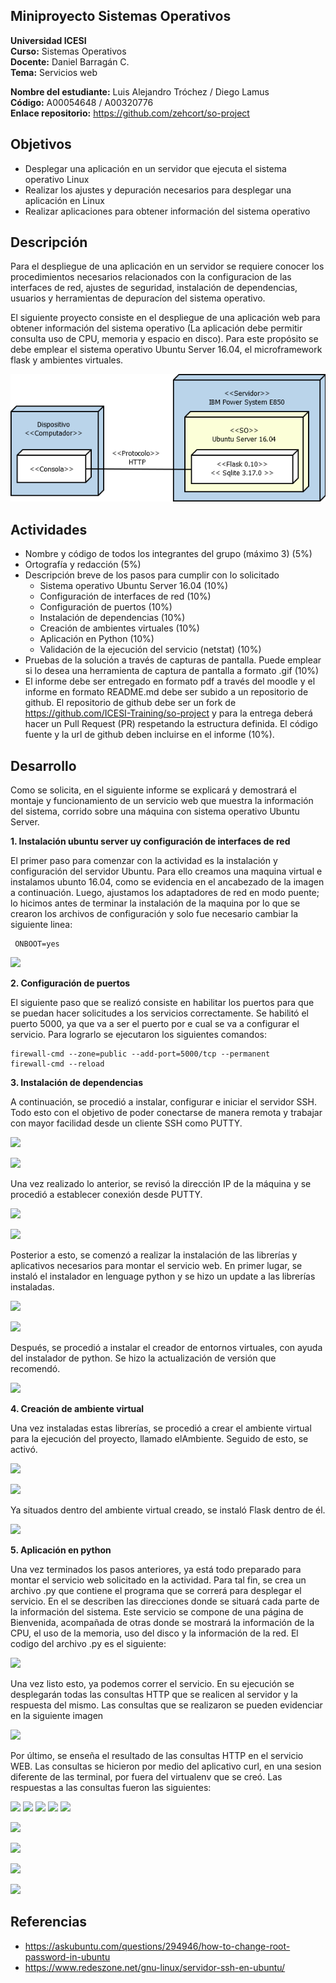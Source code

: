 ## Miniproyecto Sistemas Operativos

**Universidad ICESI**  
**Curso:** Sistemas Operativos  
**Docente:** Daniel Barragán C.  
**Tema:**  Servicios web  

**Nombre del estudiante:** Luis Alejandro Tróchez / Diego Lamus  
**Código:** A00054648 / A00320776  
**Enlace repositorio:** https://github.com/zehcort/so-project

## Objetivos
* Desplegar una aplicación en un servidor que ejecuta el sistema operativo Linux
* Realizar los ajustes y depuración necesarios para desplegar una
aplicación en Linux
* Realizar aplicaciones para obtener información del sistema operativo

## Descripción
Para el despliegue de una aplicación en un servidor se requiere conocer los procedimientos necesarios relacionados con la configuracion de las interfaces de red, ajustes de seguridad, instalación de dependencias, usuarios y herramientas de depuracíon del sistema operativo.

El siguiente proyecto consiste en el despliegue de una aplicación web para obtener información del sistema operativo (La aplicación debe permitir consulta uso de CPU, memoria y espacio en disco). Para este propósito se debe emplear el sistema operativo Ubuntu Server 16.04, el microframework flask y ambientes virtuales.

<p align="center">
  <img src="vista-despliegue.png" alt="webservice architecture"/>
</p>

## Actividades
* Nombre y código de todos los integrantes del grupo (máximo 3) (5%)
* Ortografía y redacción (5%)
* Descripción breve de los pasos para cumplir con lo solicitado
  * Sistema operativo Ubuntu Server 16.04 (10%)
  * Configuración de interfaces de red (10%)
  * Configuración de puertos (10%)
  * Instalación de dependencias (10%)
  * Creación de ambientes virtuales (10%)
  * Aplicación en Python (10%)
  * Validación de la ejecución del servicio (netstat) (10%)
* Pruebas de la solución a través de capturas de pantalla. Puede emplear si lo desea una herramienta de captura de pantalla a formato .gif (10%)
* El informe debe ser entregado en formato pdf a través del moodle y el informe en formato README.md debe ser subido a un repositorio de github. El repositorio de github debe ser un fork de https://github.com/ICESI-Training/so-project y para la entrega deberá hacer un Pull Request (PR) respetando la estructura definida. El código fuente y la url de github deben incluirse en el informe (10%).  
  
## Desarrollo 

Como se solicita, en el siguiente informe se explicará y demostrará el montaje y funcionamiento de un servicio web que muestra la información del sistema, corrido sobre una máquina con sistema operativo Ubuntu Server.

**1. Instalación ubuntu server uy configuración de interfaces de red**

El primer paso para comenzar con la actividad es la instalación y configuración del servidor Ubuntu. Para ello creamos una maquina virtual e instalamos ubunto 16.04, como se evidencia en el ancabezado de la imagen a continuación. Luego, ajustamos los adaptadores de red en modo puente; lo hicimos antes de terminar la instalación de la maquina por lo que se crearon los archivos de configuración y solo fue necesario cambiar la siguiente linea:
    
     ONBOOT=yes


![][0]


**2. Configuración de puertos**

El siguiente paso que se realizó consiste en habilitar los puertos para que se puedan hacer solicitudes a los servicios correctamente. Se habilitó el puerto 5000, ya que va a ser el puerto por e cual se va a configurar el servicio. Para lograrlo se ejecutaron los siguientes comandos:

    firewall-cmd --zone=public --add-port=5000/tcp --permanent
    firewall-cmd --reload

**3. Instalación de dependencias**

A continuación, se procedió a instalar, configurar e iniciar el servidor SSH. Todo esto con el objetivo de poder conectarse de manera remota y trabajar con mayor facilidad desde un cliente SSH como PUTTY.

![][1]

![][2]

Una vez realizado lo anterior, se  revisó la dirección IP de la máquina y se procedió a establecer conexión desde PUTTY.

![][3]

![][4]

Posterior a esto, se comenzó a realizar la instalación de las librerías y aplicativos necesarios para montar el servicio web. 
En primer lugar, se instaló el instalador en lenguage python y se hizo un update a las librerías instaladas.

![][5]

![][6]

Después, se procedió a instalar el creador de entornos virtuales, con ayuda del instalador de python. Se hizo la actualización de versión que recomendó.

![][7]



**4. Creación de ambiente virtual**

Una vez instaladas estas librerías, se procedió a crear el ambiente virtual para la ejecución del proyecto, llamado elAmbiente. Seguido de esto, se activó.

![][8]

![][9]

Ya situados dentro del ambiente virtual creado, se instaló Flask dentro de él.

![][10]



**5. Aplicación en python**

Una vez terminados los pasos anteriores, ya está todo preparado para montar el servicio web solicitado en la actividad. Para tal fin, se crea un archivo .py que contiene el programa que se correrá para desplegar el servicio. En el se describen las direcciones donde se situará cada parte de la información del sistema. Este servicio se compone de una página de Bienvenida, acompañada de otras donde se mostrará la información de la CPU, el uso de la memoria, uso del disco y la información de la red. El codigo del archivo .py es el siguiente: 

![](https://github.com/diegolamus/so-project/blob/A00054648/add-solutions/A00054648/imagenes/codigo.png)


Una vez listo esto, ya podemos correr el servicio. En su ejecución se desplegarán todas las consultas HTTP que se realicen al servidor y la respuesta del mismo. Las consultas que se realizaron se pueden evidenciar en la siguiente imagen

![](https://github.com/diegolamus/so-project/blob/A00054648/add-solutions/A00054648/imagenes/Consultas.png)


Por último, se enseña el resultado de las consultas HTTP en el servicio WEB. Las consultas se hicieron por medio del aplicativo curl, en una sesion diferente de las terminal, por fuera del virtualenv que se creó. Las respuestas a las consultas fueron las siguientes:

![](https://github.com/diegolamus/so-project/blob/A00054648/add-solutions/A00054648/imagenes/bienvenido.png)
![](https://github.com/diegolamus/so-project/blob/A00054648/add-solutions/A00054648/imagenes/usoCpu.png)
![](https://github.com/diegolamus/so-project/blob/A00054648/add-solutions/A00054648/imagenes/disco.png)
![](https://github.com/diegolamus/so-project/blob/A00054648/add-solutions/A00054648/imagenes/memoria.png)
![](https://github.com/diegolamus/so-project/blob/A00054648/add-solutions/A00054648/imagenes/netstat.png)

![][14]

![][15]

![][16]

![][17]


## Referencias
* https://askubuntu.com/questions/294946/how-to-change-root-password-in-ubuntu
* https://www.redeszone.net/gnu-linux/servidor-ssh-en-ubuntu/





[0]: 0.PNG
[1]: 1.PNG
[2]: 2.PNG
[3]: 3.PNG
[4]: 4.PNG
[5]: 5.PNG
[6]: 6.PNG
[7]: 7.PNG
[8]: 8.PNG
[9]: 9.PNG
[10]: 10.PNG
[14]: 14.PNG
[15]: 15.PNG
[16]: 16.PNG
[17]: 17.PNG


